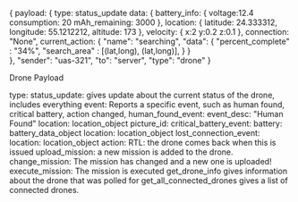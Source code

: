
{
    payload: {
                    type: status_update
                    data: { 
                            battery_info: {
                                            voltage:12.4
                                            consumption: 20
                                            mAh_remaining: 3000
                                          },
                            location:      {
                                            latitude: 24.333312,
                                            longitude: 55.1212212,
                                            altitude: 173
                                        },
                            velocity:       {
                                            x:2
                                            y:0.2
                                            z:0.1
                                        },
                            connection: "None",
                            current_action: { 
                                            "name": "searching",
                                            "data": { 
                                                        "percent_complete" : "34%",
                                                        "search_area" : [(lat,long), (lat,long)],
                                                     }
                        }          
              },
    "sender": "uas-321",
    "to": "server",
    "type": "drone"
}


Drone Payload

type: 
    status_update:
        gives update about the current status of the drone, includes everything
    event:
        Reports a specific event, such as human found, critical battery, action changed,
            human_found_event:
                event_desc: "Human Found"
                location: location_object
                picture_id: 
            critical_battery_event:
                battery: battery_data_object
                location: location_object
            lost_connection_event:
                location: location_object
    action:
        RTL:
            the drone comes back when this is issued
        upload_mission:
            a new mission is added to the drone.
        change_mission:
            The mission has changed and a new one is uploaded!
        execute_mission: 
            The mission is executed
    get_drone_info
        gives information about the drone that was polled for
    get_all_connected_drones
        gives a list of connected drones.
        
        
                
    